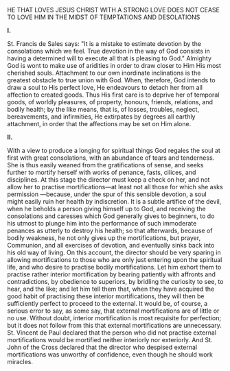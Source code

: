 
HE THAT LOVES JESUS CHRIST WITH A STRONG LOVE DOES NOT CEASE TO LOVE HIM IN THE MIDST OF TEMPTATIONS AND DESOLATIONS

**I\.**

St. Francis de Sales says: \"It is a mistake to estimate devotion by the consolations which we feel. True devotion in the way of God consists in having a determined will to execute all that is pleasing to God.\" Almighty God is wont to make use of aridities in order to draw closer to Him His most cherished souls. Attachment to our own inordinate inclinations is the greatest obstacle to true union with God. When, therefore, God intends to draw a soul to His perfect love, He endeavours to detach her from all affection to created goods. Thus His first care is to deprive her of temporal goods, of worldly pleasures, of property, honours, friends, relations, and bodily health; by the like means, that is, of losses, troubles, neglect, bereavements, and infirmities, He extirpates by degrees all earthly attachment, in order that the affections may be set on Him alone.

**II\.**

With a view to produce a longing for spiritual things God regales the soul at first with great consolations, with an abundance of tears and tenderness. She is thus easily weaned from the gratifications of sense, and seeks further to mortify herself with works of penance, fasts, cilices, and disciplines. At this stage the director must keep a check on her, and not allow her to practise mortifications—at least not all those for which she asks permission —because, under the spur of this sensible devotion, a soul might easily ruin her health by indiscretion. It is a subtle artifice of the devil, when he beholds a person giving himself up to God, and receiving the consolations and caresses which God generally gives to beginners, to do his utmost to plunge him into the performance of such immoderate penances as utterly to destroy his health; so that afterwards, because of bodily weakness, he not only gives up the mortifications, but prayer, Communion, and all exercises of devotion, and eventually sinks back into his old way of living. On this account, the director should be very sparing in allowing mortifications to those who are only just entering upon the spiritual life, and who desire to practise bodily mortifications. Let him exhort them to practise rather interior mortification by bearing patiently with affronts and contradictions, by obedience to superiors, by bridling the curiosity to see, to hear, and the like; and let him tell them that, when they have acquired the good habit of practising these interior mortifications, they will then be sufficiently perfect to proceed to the external. It would be, of course, a serious error to say, as some say, that external mortifications are of little or no use. Without doubt, interior mortification is most requisite for perfection; but it does not follow from this that external mortifications are unnecessary. St. Vincent de Paul declared that the person who did not practise external mortifications would be mortified neither interiorly nor exteriorly. And St. John of the Cross declared that the director who despised external mortifications was unworthy of confidence, even though he should work miracles.


